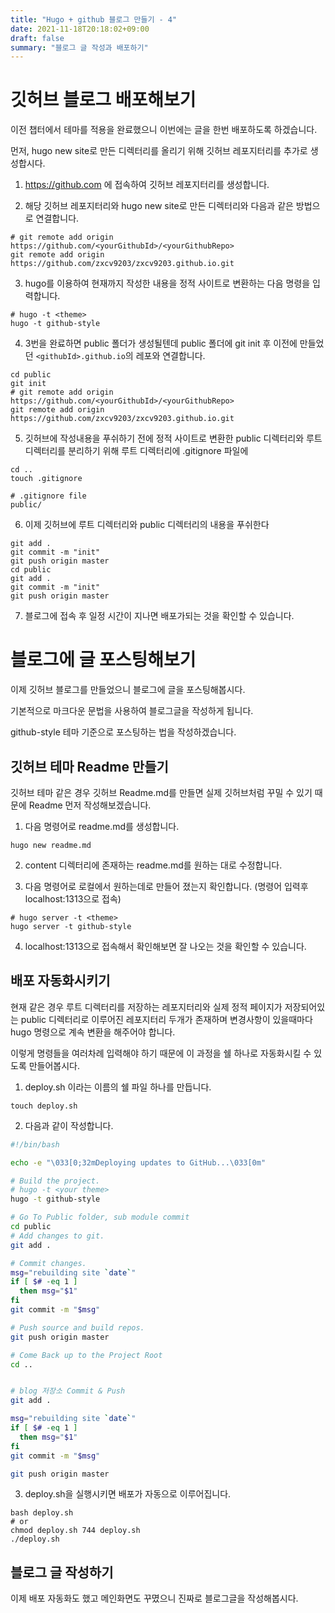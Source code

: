 ```yaml
---
title: "Hugo + github 블로그 만들기 - 4"
date: 2021-11-18T20:18:02+09:00
draft: false
summary: "블로그 글 작성과 배포하기"
---
```


# 깃허브 블로그 배포해보기

이전 챕터에서 테마를 적용을 완료했으니 이번에는 글을 한번 배포하도록 하겠습니다.

먼저, hugo new site로 만든 디렉터리를 올리기 위해 깃허브 레포지터리를 추가로 생성합시다.

1. https://github.com 에 접속하여 깃허브 레포지터리를 생성합니다.

2. 해당 깃허브 레포지터리와 hugo new site로 만든 디렉터리와 다음과 같은 방법으로 연결합니다.

``` shell
# git remote add origin https://github.com/<yourGithubId>/<yourGithubRepo>
git remote add origin https://github.com/zxcv9203/zxcv9203.github.io.git
```

3. hugo를 이용하여 현재까지 작성한 내용을 정적 사이트로 변환하는 다음 명령을 입력합니다.

``` shell
# hugo -t <theme>
hugo -t github-style
```

4. 3번을 완료하면 public 폴더가 생성될텐데 public 폴더에 git init 후 이전에 만들었던 `<githubId>.github.io`의 레포와 연결합니다.

```shell
cd public
git init
# git remote add origin https://github.com/<yourGithubId>/<yourGithubRepo>
git remote add origin https://github.com/zxcv9203/zxcv9203.github.io.git
```

5. 깃허브에 작성내용을 푸쉬하기 전에 정적 사이트로 변환한 public 디렉터리와 루트 디렉터리를 분리하기 위해 루트 디렉터리에 .gitignore 파일에 

``` shell
cd ..
touch .gitignore
```

```gitignore
# .gitignore file
public/
```

6. 이제 깃허브에 루트 디렉터리와 public 디렉터리의 내용을 푸쉬한다

``` shell
git add .
git commit -m "init" 
git push origin master
cd public
git add .
git commit -m "init"
git push origin master
```

7. 블로그에 접속 후 일정 시간이 지나면 배포가되는 것을 확인할 수 있습니다.

# 블로그에 글 포스팅해보기

이제 깃허브 블로그를 만들었으니 블로그에 글을 포스팅해봅시다.

기본적으로 마크다운 문법을 사용하여 블로그글을 작성하게 됩니다.

github-style 테마 기준으로 포스팅하는 법을 작성하겠습니다.

## 깃허브 테마 Readme 만들기

깃허브 테마 같은 경우 깃허브 Readme.md를 만들면 실제 깃허브처럼 꾸밀 수 있기 때문에 Readme 먼저 작성해보겠습니다.

1. 다음 명령어로 readme.md를 생성합니다.

``` shell
hugo new readme.md
```

2. content 디렉터리에 존재하는 readme.md를 원하는 대로 수정합니다.

3. 다음 명령어로 로컬에서 원하는데로 만들어 졌는지 확인합니다. (명령어 입력후 localhost:1313으로 접속)

``` shell
# hugo server -t <theme>
hugo server -t github-style
```

4. localhost:1313으로 접속해서 확인해보면 잘 나오는 것을 확인할 수 있습니다.

## 배포 자동화시키기 

현재 같은 경우 루트 디렉터리를 저장하는 레포지터리와 실제 정적 페이지가 저장되어있는 public 디렉터리로 이루어진 레포지터리 두개가 존재하며 변경사항이 있을때마다 hugo 명령으로 계속 변환을 해주어야 합니다.

이렇게 명령들을 여러차례 입력해야 하기 때문에 이 과정을 쉘 하나로 자동화시킬 수 있도록 만들어봅시다.

1. deploy.sh 이라는 이름의 쉘 파일 하나를 만듭니다.

``` shell
touch deploy.sh
```

2. 다음과 같이 작성합니다.

``` bash
#!/bin/bash

echo -e "\033[0;32mDeploying updates to GitHub...\033[0m"

# Build the project.
# hugo -t <your theme>
hugo -t github-style

# Go To Public folder, sub module commit
cd public
# Add changes to git.
git add .

# Commit changes.
msg="rebuilding site `date`"
if [ $# -eq 1 ]
  then msg="$1"
fi
git commit -m "$msg"

# Push source and build repos.
git push origin master

# Come Back up to the Project Root
cd ..


# blog 저장소 Commit & Push
git add .

msg="rebuilding site `date`"
if [ $# -eq 1 ]
  then msg="$1"
fi
git commit -m "$msg"

git push origin master
```

3. deploy.sh을 실행시키면 배포가 자동으로 이루어집니다.

``` shell
bash deploy.sh
# or
chmod deploy.sh 744 deploy.sh
./deploy.sh
```

## 블로그 글 작성하기

이제 배포 자동화도 했고 메인화면도 꾸몄으니 진짜로 블로그글을 작성해봅시다.